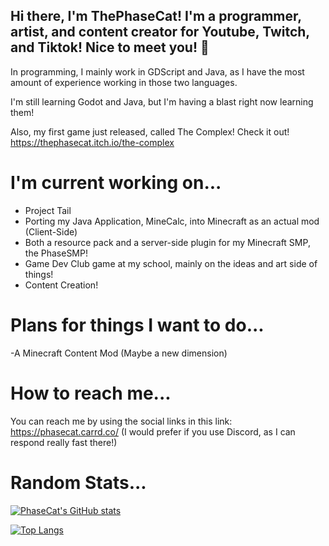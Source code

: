 ## Hi there, I'm ThePhaseCat! I'm a programmer, artist, and content creator for Youtube, Twitch, and Tiktok! Nice to meet you! 👋

In programming, I mainly work in GDScript and Java, as I have the most amount of experience working in those two languages.

I'm still learning Godot and Java, but I'm having a blast right now learning them!

Also, my first game just released, called The Complex! Check it out!
https://thephasecat.itch.io/the-complex

# I'm current working on...
- Project Tail
- Porting my Java Application, MineCalc, into Minecraft as an actual mod (Client-Side)
- Both a resource pack and a server-side plugin for my Minecraft SMP, the PhaseSMP!
- Game Dev Club game at my school, mainly on the ideas and art side of things!
- Content Creation!

# Plans for things I want to do...
-A Minecraft Content Mod (Maybe a new dimension)

# How to reach me...
You can reach me by using the social links in this link: https://phasecat.carrd.co/
(I would prefer if you use Discord, as I can respond really fast there!)

# Random Stats...

[![PhaseCat's GitHub stats](https://github-readme-stats.vercel.app/api?username=thephasecat&show_icons=true&theme=tokyonight)](https://github.com/anuraghazra/github-readme-stats)

[![Top Langs](https://github-readme-stats.vercel.app/api/top-langs/?username=thephasecat&layout=compact&theme=tokyonight)](https://github.com/anuraghazra/github-readme-stats)
